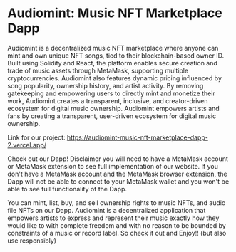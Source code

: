 # Audiomint: Music NFT Marketplace Dapp

Audiomint is a decentralized music NFT marketplace where anyone can mint and own unique NFT songs, tied to their blockchain-based owner ID. Built using Solidity and React, the platform enables secure creation and trade of music assets through MetaMask, supporting multiple cryptocurrencies. Audiomint also features dynamic pricing influenced by song popularity, ownership history, and artist activity. By removing gatekeeping and empowering users to directly mint and monetize their work, Audiomint creates a transparent, inclusive, and creator-driven ecosystem for digital music ownership. Audiomint empowers artists and fans by creating a transparent, user-driven ecosystem for digital music ownership.

Link for our project: https://audiomint-music-nft-marketplace-dapp-2.vercel.app/

Check out our Dapp! Disclaimer you will need to have a MetaMask account or MetaMask extension to see full implementation of our website. If you don't have a MetaMask account and the MetaMask browser extension, the Dapp will not be able to connect to your MetaMask wallet and you won't be able to see full functionality of the Dapp.

You can mint, list, buy, and sell ownership rights to music NFTs, and audio file NFTs on our Dapp. Audiomint is a decentralized application that empowers artists to express and represent their music exactly how they would like to with complete freedom and with no reason to be bounded by constraints of a music or record label. So check it out and Enjoy!! (but also use responsibly)
